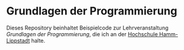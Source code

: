 # Grundlagen der Programmierung

Dieses Repository beinhaltet Beispielcode zur Lehrveranstaltung *Grundlagen der Programmierung*,
die ich an der [Hochschule Hamm-Lippstadt](https://www.hshl.de) halte.